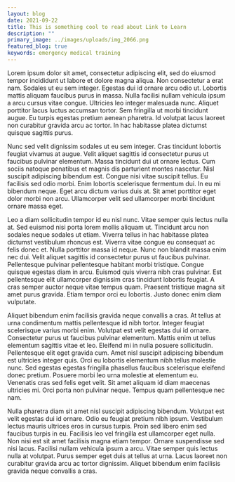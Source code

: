 ```yaml
---
layout: blog
date: 2021-09-22
title: This is something cool to read about Link to Learn
description: ""
primary_image: ../images/uploads/img_2066.png
featured_blog: true
keywords: emergency medical training
---
```

<!--StartFragment-->

Lorem ipsum dolor sit amet, consectetur adipiscing elit, sed do eiusmod tempor incididunt ut labore et dolore magna aliqua. Non consectetur a erat nam. Sodales ut eu sem integer. Egestas dui id ornare arcu odio ut. Lobortis mattis aliquam faucibus purus in massa. Nulla facilisi nullam vehicula ipsum a arcu cursus vitae congue. Ultricies leo integer malesuada nunc. Aliquet porttitor lacus luctus accumsan tortor. Sem fringilla ut morbi tincidunt augue. Eu turpis egestas pretium aenean pharetra. Id volutpat lacus laoreet non curabitur gravida arcu ac tortor. In hac habitasse platea dictumst quisque sagittis purus.

Nunc sed velit dignissim sodales ut eu sem integer. Cras tincidunt lobortis feugiat vivamus at augue. Velit aliquet sagittis id consectetur purus ut faucibus pulvinar elementum. Massa tincidunt dui ut ornare lectus. Cum sociis natoque penatibus et magnis dis parturient montes nascetur. Nisl suscipit adipiscing bibendum est. Congue nisi vitae suscipit tellus. Eu facilisis sed odio morbi. Enim lobortis scelerisque fermentum dui. In eu mi bibendum neque. Eget arcu dictum varius duis at. Sit amet porttitor eget dolor morbi non arcu. Ullamcorper velit sed ullamcorper morbi tincidunt ornare massa eget.

Leo a diam sollicitudin tempor id eu nisl nunc. Vitae semper quis lectus nulla at. Sed euismod nisi porta lorem mollis aliquam ut. Tincidunt arcu non sodales neque sodales ut etiam. Viverra tellus in hac habitasse platea dictumst vestibulum rhoncus est. Viverra vitae congue eu consequat ac felis donec et. Nulla porttitor massa id neque. Nunc non blandit massa enim nec dui. Velit aliquet sagittis id consectetur purus ut faucibus pulvinar. Pellentesque pulvinar pellentesque habitant morbi tristique. Congue quisque egestas diam in arcu. Euismod quis viverra nibh cras pulvinar. Est pellentesque elit ullamcorper dignissim cras tincidunt lobortis feugiat. A cras semper auctor neque vitae tempus quam. Praesent tristique magna sit amet purus gravida. Etiam tempor orci eu lobortis. Justo donec enim diam vulputate.

Aliquet bibendum enim facilisis gravida neque convallis a cras. At tellus at urna condimentum mattis pellentesque id nibh tortor. Integer feugiat scelerisque varius morbi enim. Volutpat est velit egestas dui id ornare. Consectetur purus ut faucibus pulvinar elementum. Mattis enim ut tellus elementum sagittis vitae et leo. Eleifend mi in nulla posuere sollicitudin. Pellentesque elit eget gravida cum. Amet nisl suscipit adipiscing bibendum est ultricies integer quis. Orci eu lobortis elementum nibh tellus molestie nunc. Sed egestas egestas fringilla phasellus faucibus scelerisque eleifend donec pretium. Posuere morbi leo urna molestie at elementum eu. Venenatis cras sed felis eget velit. Sit amet aliquam id diam maecenas ultricies mi. Orci porta non pulvinar neque. Tempus quam pellentesque nec nam.

Nulla pharetra diam sit amet nisl suscipit adipiscing bibendum. Volutpat est velit egestas dui id ornare. Odio eu feugiat pretium nibh ipsum. Vestibulum lectus mauris ultrices eros in cursus turpis. Proin sed libero enim sed faucibus turpis in eu. Facilisis leo vel fringilla est ullamcorper eget nulla. Non nisi est sit amet facilisis magna etiam tempor. Ornare suspendisse sed nisi lacus. Facilisi nullam vehicula ipsum a arcu. Vitae semper quis lectus nulla at volutpat. Purus semper eget duis at tellus at urna. Lacus laoreet non curabitur gravida arcu ac tortor dignissim. Aliquet bibendum enim facilisis gravida neque convallis a cras.

<!--EndFragment-->